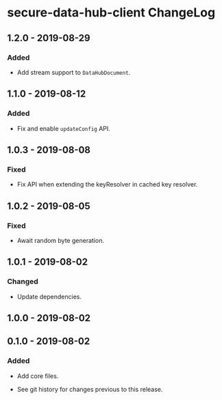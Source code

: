 # secure-data-hub-client ChangeLog

## 1.2.0 - 2019-08-29

### Added
- Add stream support to `DataHubDocument`.

## 1.1.0 - 2019-08-12

### Added
- Fix and enable `updateConfig` API.

## 1.0.3 - 2019-08-08

### Fixed
- Fix API when extending the keyResolver in cached key resolver.

## 1.0.2 - 2019-08-05

### Fixed
- Await random byte generation.

## 1.0.1 - 2019-08-02

### Changed
- Update dependencies.

## 1.0.0 - 2019-08-02

## 0.1.0 - 2019-08-02

### Added
- Add core files.

- See git history for changes previous to this release.
